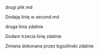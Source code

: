 drugi plik md

Dodaję linię w second.md

druga linia zdalnie

Dodam trzecia linię zdalnie

Zmiana dokonana przez bgozlinski zdalnie
